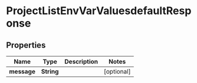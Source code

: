 

# ProjectListEnvVarValuesdefaultResponse


## Properties

| Name | Type | Description | Notes |
|------------ | ------------- | ------------- | -------------|
|**message** | **String** |  |  [optional] |



